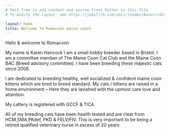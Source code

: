 ```yaml
---
# Feel free to add content and custom Front Matter to this file.
# To modify the layout, see https://jekyllrb.com/docs/themes/#overriding-theme-defaults

layout: home
title: Welcome to Romacoon maine coons
---
```


Hello & welcome to Romacoon

My name is Karen Hancock I am a small hobby breeder based in Bristol. I am a committee member of The Maine Coon Cat Club and the Maine Coon BAC  (Breed advisory committee). I have been breeding these majestic cats since 2008. 

I am dedicated to breeding healthy, well socialized & confident maine coon kittens which are bred to breed standard. My cats / kittens are raised in a home environment – Here they are lavished with the upmost care love and attention.

My cattery is registered with GCCF & TICA 

All of my breeding cats have been health tested and are clear from HCM,SMA,PKdef, PKD & FELV/FIV. This is very important to be being a retired qualified veterinary nurse in excess of 20 years.
